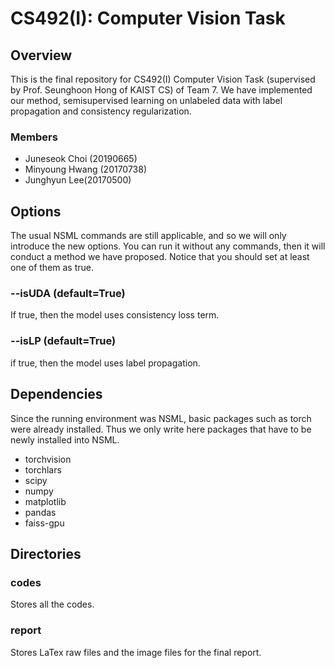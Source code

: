 # CS492(I): Computer Vision Task


## Overview
This is the final repository for CS492(I) Computer Vision Task (supervised by Prof. Seunghoon Hong of KAIST CS) of Team 7. We have implemented our method, semisupervised learning on unlabeled data with label propagation and consistency regularization. 

### Members
* Juneseok Choi (20190665)
* Minyoung Hwang (20170738)
* Junghyun Lee(20170500)



## Options

The usual NSML commands are still applicable, and so we will only introduce the new options.
You can run it without any commands, then it will conduct a method we have proposed.
Notice that you should set at least one of them as true.

### --isUDA (default=True)

If true, then the model uses consistency loss term.

### --isLP (default=True)

if true, then the model uses label propagation.


## Dependencies

Since the running environment was NSML, basic packages such as torch were already installed. Thus we only write here packages that have to be newly installed into NSML.

* torchvision
* torchlars
* scipy
* numpy
* matplotlib
* pandas
* faiss-gpu


## Directories

### codes

Stores all the codes.

### report

Stores LaTex raw files and the image files for the final report.
